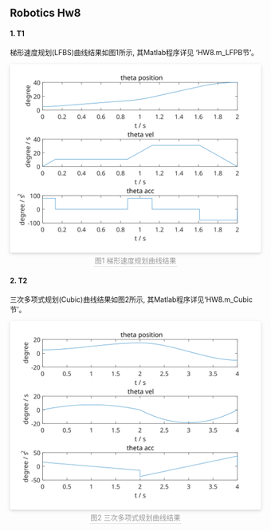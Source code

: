 ## Robotics Hw8

#### 1. T1

梯形速度规划(LFBS)曲线结果如图1所示, 其Matlab程序详见 ‘HW8.m_LFPB节’。

<center>
    <img style="border-radius: 0.3125em;
    box-shadow: 0 2px 4px 0 rgba(34,36,38,.12),0 2px 10px 0 rgba(34,36,38,.08);" 
    src="./T1.svg">
    <br>
    <div style="color:orange; border-bottom: 1px solid #d9d9d9;
    display: inline-block;
    color: #999;
    padding: 2px;">图1 梯形速度规划曲线结果</div>
</center>


#### 2. T2

三次多项式规划(Cubic)曲线结果如图2所示,  其Matlab程序详见‘HW8.m_Cubic节’。

<center>
    <img style="border-radius: 0.3125em;
    box-shadow: 0 2px 4px 0 rgba(34,36,38,.12),0 2px 10px 0 rgba(34,36,38,.08);" 
    src="./T2.svg">
    <br>
    <div style="color:orange; border-bottom: 1px solid #d9d9d9;
    display: inline-block;
    color: #999;
    padding: 2px;">图2 三次多项式规划曲线结果</div>
</center>

